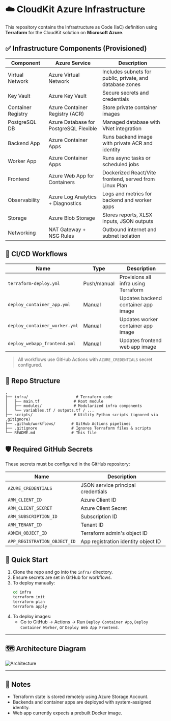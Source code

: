 # ☁️ CloudKit Azure Infrastructure

This repository contains the Infrastructure as Code (IaC) definition using **Terraform** for the CloudKit solution on **Microsoft Azure**.

## ✅ Infrastructure Components (Provisioned)

| Component         | Azure Service                          | Description                                              |
|------------------|----------------------------------------|----------------------------------------------------------|
| Virtual Network  | Azure Virtual Network                  | Includes subnets for public, private, and database zones |
| Key Vault        | Azure Key Vault                        | Secure secrets and credentials                          |
| Container Registry | Azure Container Registry (ACR)       | Store private container images                           |
| PostgreSQL DB    | Azure Database for PostgreSQL Flexible | Managed database with VNet integration                   |
| Backend App      | Azure Container Apps                   | Runs backend image with private ACR and identity         |
| Worker App       | Azure Container Apps                   | Runs async tasks or scheduled jobs                       |
| Frontend         | Azure Web App for Containers           | Dockerized React/Vite frontend, served from Linux Plan   |
| Observability    | Azure Log Analytics + Diagnostics      | Logs and metrics for backend and worker apps             |
| Storage          | Azure Blob Storage                     | Stores reports, XLSX inputs, JSON outputs                |
| Networking       | NAT Gateway + NSG Rules                | Outbound internet and subnet isolation                   |

## 🔄 CI/CD Workflows

| Name                        | Type       | Description                               |
|-----------------------------|------------|-------------------------------------------|
| `terraform-deploy.yml`      | Push/manual | Provisions all infra using Terraform       |
| `deploy_container_app.yml`  | Manual     | Updates backend container app image        |
| `deploy_container_worker.yml` | Manual   | Updates worker container app image         |
| `deploy_webapp_frontend.yml` | Manual   | Updates frontend web app image             |

> All workflows use GitHub Actions with `AZURE_CREDENTIALS` secret configured.

## 📁 Repo Structure

```
.
├── infra/                     # Terraform code
│   ├── main.tf               # Root module
│   ├── modules/              # Modularized infra components
│   └── variables.tf / outputs.tf / ...
├── scripts/                  # Utility Python scripts (ignored via .gitignore)
├── .github/workflows/       # GitHub Actions pipelines
├── .gitignore               # Ignores Terraform files & scripts
└── README.md                # This file
```

## 🛡 Required GitHub Secrets

These secrets must be configured in the GitHub repository:

| Name                        | Description                          |
|-----------------------------|--------------------------------------|
| `AZURE_CREDENTIALS`         | JSON service principal credentials   |
| `ARM_CLIENT_ID`             | Azure Client ID                      |
| `ARM_CLIENT_SECRET`         | Azure Client Secret                  |
| `ARM_SUBSCRIPTION_ID`       | Subscription ID                      |
| `ARM_TENANT_ID`             | Tenant ID                            |
| `ADMIN_OBJECT_ID`           | Terraform admin's object ID          |
| `APP_REGISTRATION_OBJECT_ID` | App registration identity object ID |

## 🚀 Quick Start

1. Clone the repo and go into the `infra/` directory.
2. Ensure secrets are set in GitHub for workflows.
3. To deploy manually:
    ```bash
    cd infra
    terraform init
    terraform plan
    terraform apply
    ```
4. To deploy images:
    - Go to GitHub → Actions → Run `Deploy Container App`, `Deploy Container Worker`, or `Deploy Web App Frontend`.

---

## 🗺 Architecture Diagram

![Architecture](https://strepamkkeast2.blob.core.windows.net/kodekloud-inputs/ChatGPT%20Image%20Jun%2017%2C%202025%2C%2007_41_31%20PM.png?sp=r&st=2025-06-17T22:46:07Z&se=2026-02-28T07:04:40Z&sv=2024-11-04&sr=b&sig=8NO3nGnPEWJ3CvqKqDYGRU1dJ8Z8F3MSAfRMvPz7%2FhM%3D)

---

## 📌 Notes

- Terraform state is stored remotely using Azure Storage Account.
- Backends and container apps are deployed with system-assigned identity.
- Web app currently expects a prebuilt Docker image.
